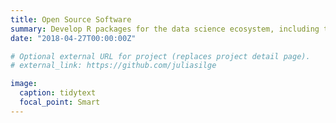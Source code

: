 ```yaml
---
title: Open Source Software
summary: Develop R packages for the data science ecosystem, including the [tidytext](https://github.com/juliasilge/tidytext) package which is downloaded from CRAN about 40,000 times per month.
date: "2018-04-27T00:00:00Z"

# Optional external URL for project (replaces project detail page).
# external_link: https://github.com/juliasilge

image:
  caption: tidytext
  focal_point: Smart
---
```

